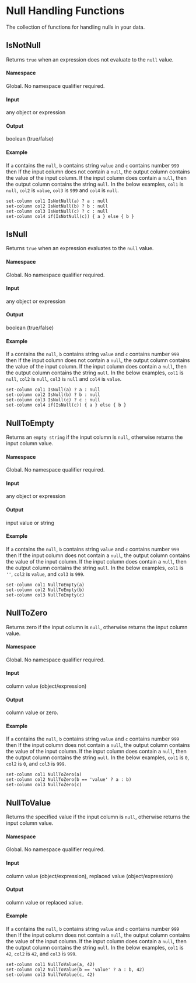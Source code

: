 # Null Handling Functions

The collection of functions for handling nulls in your data.

## IsNotNull
Returns `true` when an expression does not evaluate to the `null` value.

#### Namespace
Global. No namespace qualifier required.

#### Input
any object or expression

#### Output
boolean (true/false)

#### Example
If `a` contains the `null`, `b` contains string `value` and `c` contains number `999` then
If the input column does not contain a `null`, the output column contains the value of the input column.
If the input column does contain a `null`, then the output column contains the string `null`. In the below
examples, `col1` is `null`, `col2` is `value`, `col3` is `999` and `col4` is `null`.

```
set-column col1 IsNotNull(a) ? a : null
set-column col2 IsNotNull(b) ? b : null
set-column col3 IsNotNull(c) ? c : null
set-column col4 if(IsNotNull(c)) { a } else { b }
```

## IsNull
Returns `true` when an expression evaluates to the `null` value.

#### Namespace
Global. No namespace qualifier required.

#### Input
any object or expression

#### Output
boolean (true/false)

#### Example
If `a` contains the `null`, `b` contains string `value` and `c` contains number `999` then
If the input column does not contain a `null`, the output column contains the value of the input column.
If the input column does contain a `null`, then the output column contains the string `null`. In the below
examples, `col1` is `null`, `col2` is `null`, `col3` is `null` and `col4` is `value`.

```
set-column col1 IsNull(a) ? a : null
set-column col2 IsNull(b) ? b : null
set-column col3 IsNull(c) ? c : null
set-column col4 if(IsNull(c)) { a } else { b }
```

## NullToEmpty
Returns an `empty string` if the input column is `null`, otherwise returns the input column value.

#### Namespace
Global. No namespace qualifier required.

#### Input
any object or expression

#### Output
input value or string

#### Example
If `a` contains the `null`, `b` contains string `value` and `c` contains number `999` then
If the input column does not contain a `null`, the output column contains the value of the input column.
If the input column does contain a `null`, then the output column contains the string `null`. In the below
examples, `col1` is `''`, `col2` is `value`, and `col3` is `999`.

```
set-column col1 NullToEmpty(a)
set-column col2 NullToEmpty(b)
set-column col3 NullToEmpty(c)
```

## NullToZero
Returns zero if the input column is `null`, otherwise returns the input column value.

#### Namespace
Global. No namespace qualifier required.

#### Input
column value (object/expression)

#### Output
column value or zero.

#### Example
If `a` contains the `null`, `b` contains string `value` and `c` contains number `999` then
If the input column does not contain a `null`, the output column contains the value of the input column.
If the input column does contain a `null`, then the output column contains the string `null`. In the below
examples, `col1` is `0`, `col2` is `0`, and `col3` is `999`.

```
set-column col1 NullToZero(a)
set-column col2 NullToZero(b == 'value' ? a : b)
set-column col3 NullToZero(c)
```

## NullToValue
Returns the specified value if the input column is `null`, otherwise returns the input column value.

#### Namespace
Global. No namespace qualifier required.

#### Input
column value (object/expression), replaced value (object/expression)

#### Output
column value or replaced value.

#### Example
If `a` contains the `null`, `b` contains string `value` and `c` contains number `999` then
If the input column does not contain a `null`, the output column contains the value of the input column.
If the input column does contain a `null`, then the output column contains the string `null`. In the below
examples, `col1` is `42`, `col2` is `42`, and `col3` is `999`.

```
set-column col1 NullToValue(a, 42)
set-column col2 NullToValue(b == 'value' ? a : b, 42)
set-column col3 NullToValue(c, 42)
```